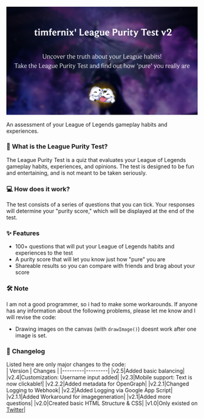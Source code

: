 ![](thumb.png)

An assessment of your League of Legends gameplay habits and experiences.

### 🔰 **What is the League Purity Test?**

The League Purity Test is a quiz that evaluates your League of Legends gameplay habits, experiences, and opinions. The test is designed to be fun and entertaining, and is not meant to be taken seriously.

### 💻 **How does it work?**

The test consists of a series of questions that you can tick. Your responses will determine your "purity score," which will be displayed at the end of the test.

### ✨ **Features**

* 100+ questions that will put your League of Legends habits and experiences to the test
* A purity score that will let you know just how "pure" you are
* Shareable results so you can compare with friends and brag about your score

### 🛠 **Note**

I am not a good programmer, so i had to make some workarounds. If anyone has any information about the following problems, please let me know and I will revise the code:
- Drawing images on the canvas (with `drawImage()`) doesnt work after one image is set.

### 📢 **Changelog**
Listed here are only major changes to the code: <br>
| Version | Changes |
|---------|---------|
|v2.5|Added basic balancing|
|v2.4|Customization: Username input added|
|v2.3|Mobile support: Text is now clickable!|
|v2.2.2|Added metadata for OpenGraph|
|v2.2.1|Changed Logging to Webhook|
|v2.2|Added Logging via Google App Script|
|v2.1.1|Added Workaround for imagegeneration|
|v2.1|Added more questions|
|v2.0|Created basic HTML Structure & CSS|
|v1.0|Only existed on [Twitter](https://x.com/timfernix/status/1825226833777840179/photo/1)|
